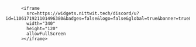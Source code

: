 
          <iframe
            src=https://widgets.nittwit.tech/discord/u?id=1106171921101496380&badges=false&logo=false&global=true&banner=true&full_banner=false&rounded=true
            width="340"
            height="120"
            allowFullScreen
          ></iframe>
        
